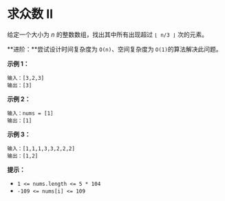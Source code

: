 # 求众数 II
给定一个大小为 *n* 的整数数组，找出其中所有出现超过 `⌊ n/3 ⌋` 次的元素。

**进阶：**尝试设计时间复杂度为 `O(n)`、空间复杂度为 `O(1)`的算法解决此问题。

 

**示例 1：**

    输入：[3,2,3]
    输出：[3]

**示例 2：**

    输入：nums = [1]
    输出：[1]

**示例 3：**

    输入：[1,1,1,3,3,2,2,2]
    输出：[1,2]

**提示：**

+ `1 <= nums.length <= 5 * 104`
+ `-109 <= nums[i] <= 109`